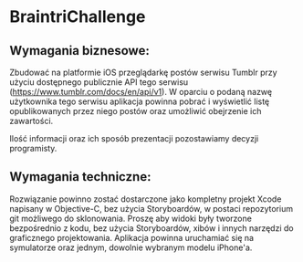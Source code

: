 # BraintriChallenge

## Wymagania biznesowe:
Zbudować na platformie iOS przeglądarkę postów serwisu Tumblr przy użyciu dostępnego publicznie API tego serwisu (https://www.tumblr.com/docs/en/api/v1). W oparciu o podaną nazwę użytkownika tego serwisu aplikacja powinna pobrać i wyświetlić listę opublikowanych przez niego postów oraz umożliwić obejrzenie ich zawartości.

Ilość informacji oraz ich sposób prezentacji pozostawiamy decyzji programisty.

## Wymagania techniczne:

Rozwiązanie powinno zostać dostarczone jako kompletny projekt Xcode napisany w Objective-C, bez użycia Storyboardów, w postaci repozytorium git możliwego do sklonowania.
Proszę aby widoki były tworzone bezpośrednio z kodu, bez użycia Storyboardów, xibów i innych narzędzi do graficznego projektowania.
Aplikacja powinna uruchamiać się na symulatorze oraz jednym, dowolnie wybranym modelu iPhone'a.
